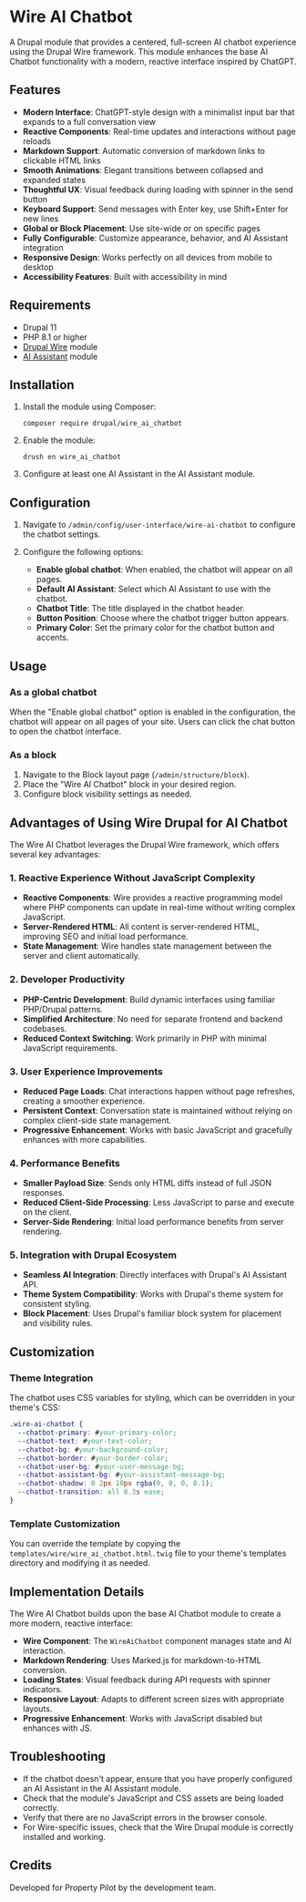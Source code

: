 # Wire AI Chatbot

A Drupal module that provides a centered, full-screen AI chatbot experience using the Drupal Wire framework. This module enhances the base AI Chatbot functionality with a modern, reactive interface inspired by ChatGPT.

## Features

- **Modern Interface**: ChatGPT-style design with a minimalist input bar that expands to a full conversation view
- **Reactive Components**: Real-time updates and interactions without page reloads
- **Markdown Support**: Automatic conversion of markdown links to clickable HTML links
- **Smooth Animations**: Elegant transitions between collapsed and expanded states
- **Thoughtful UX**: Visual feedback during loading with spinner in the send button
- **Keyboard Support**: Send messages with Enter key, use Shift+Enter for new lines
- **Global or Block Placement**: Use site-wide or on specific pages
- **Fully Configurable**: Customize appearance, behavior, and AI Assistant integration
- **Responsive Design**: Works perfectly on all devices from mobile to desktop
- **Accessibility Features**: Built with accessibility in mind

## Requirements

- Drupal 11
- PHP 8.1 or higher
- [Drupal Wire](https://www.drupal.org/project/wire) module
- [AI Assistant](https://www.drupal.org/project/ai_assistant) module

## Installation

1. Install the module using Composer:
   ```
   composer require drupal/wire_ai_chatbot
   ```

2. Enable the module:
   ```
   drush en wire_ai_chatbot
   ```

3. Configure at least one AI Assistant in the AI Assistant module.

## Configuration

1. Navigate to `/admin/config/user-interface/wire-ai-chatbot` to configure the chatbot settings.

2. Configure the following options:
   - **Enable global chatbot**: When enabled, the chatbot will appear on all pages.
   - **Default AI Assistant**: Select which AI Assistant to use with the chatbot.
   - **Chatbot Title**: The title displayed in the chatbot header.
   - **Button Position**: Choose where the chatbot trigger button appears.
   - **Primary Color**: Set the primary color for the chatbot button and accents.

## Usage

### As a global chatbot

When the "Enable global chatbot" option is enabled in the configuration, the chatbot will appear on all pages of your site. Users can click the chat button to open the chatbot interface.

### As a block

1. Navigate to the Block layout page (`/admin/structure/block`).
2. Place the "Wire AI Chatbot" block in your desired region.
3. Configure block visibility settings as needed.

## Advantages of Using Wire Drupal for AI Chatbot

The Wire AI Chatbot leverages the Drupal Wire framework, which offers several key advantages:

### 1. Reactive Experience Without JavaScript Complexity

- **Reactive Components**: Wire provides a reactive programming model where PHP components can update in real-time without writing complex JavaScript.
- **Server-Rendered HTML**: All content is server-rendered HTML, improving SEO and initial load performance.
- **State Management**: Wire handles state management between the server and client automatically.

### 2. Developer Productivity

- **PHP-Centric Development**: Build dynamic interfaces using familiar PHP/Drupal patterns.
- **Simplified Architecture**: No need for separate frontend and backend codebases.
- **Reduced Context Switching**: Work primarily in PHP with minimal JavaScript requirements.

### 3. User Experience Improvements

- **Reduced Page Loads**: Chat interactions happen without page refreshes, creating a smoother experience.
- **Persistent Context**: Conversation state is maintained without relying on complex client-side state management.
- **Progressive Enhancement**: Works with basic JavaScript and gracefully enhances with more capabilities.

### 4. Performance Benefits

- **Smaller Payload Size**: Sends only HTML diffs instead of full JSON responses.
- **Reduced Client-Side Processing**: Less JavaScript to parse and execute on the client.
- **Server-Side Rendering**: Initial load performance benefits from server rendering.

### 5. Integration with Drupal Ecosystem

- **Seamless AI Integration**: Directly interfaces with Drupal's AI Assistant API.
- **Theme System Compatibility**: Works with Drupal's theme system for consistent styling.
- **Block Placement**: Uses Drupal's familiar block system for placement and visibility rules.

## Customization

### Theme Integration

The chatbot uses CSS variables for styling, which can be overridden in your theme's CSS:

```css
.wire-ai-chatbot {
  --chatbot-primary: #your-primary-color;
  --chatbot-text: #your-text-color;
  --chatbot-bg: #your-background-color;
  --chatbot-border: #your-border-color;
  --chatbot-user-bg: #your-user-message-bg;
  --chatbot-assistant-bg: #your-assistant-message-bg;
  --chatbot-shadow: 0 2px 10px rgba(0, 0, 0, 0.1);
  --chatbot-transition: all 0.3s ease;
}
```

### Template Customization

You can override the template by copying the `templates/wire/wire_ai_chatbot.html.twig` file to your theme's templates directory and modifying it as needed.

## Implementation Details

The Wire AI Chatbot builds upon the base AI Chatbot module to create a more modern, reactive interface:

- **Wire Component**: The `WireAiChatbot` component manages state and AI interaction.
- **Markdown Rendering**: Uses Marked.js for markdown-to-HTML conversion.
- **Loading States**: Visual feedback during API requests with spinner indicators.
- **Responsive Layout**: Adapts to different screen sizes with appropriate layouts.
- **Progressive Enhancement**: Works with JavaScript disabled but enhances with JS.

## Troubleshooting

- If the chatbot doesn't appear, ensure that you have properly configured an AI Assistant in the AI Assistant module.
- Check that the module's JavaScript and CSS assets are being loaded correctly.
- Verify that there are no JavaScript errors in the browser console.
- For Wire-specific issues, check that the Wire Drupal module is correctly installed and working.

## Credits

Developed for Property Pilot by the development team.
